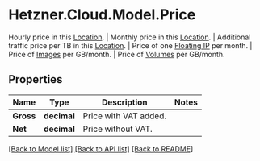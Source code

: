 # Hetzner.Cloud.Model.Price
Hourly price in this [Location](#locations). | Monthly price in this [Location](#locations). | Additional traffic price per TB in this [Location](#locations). | Price of one [Floating IP](#floating-ips) per month. | Price of [Images](#images) per GB/month. | Price of [Volumes](#volumes) per GB/month.

## Properties

Name | Type | Description | Notes
------------ | ------------- | ------------- | -------------
**Gross** | **decimal** | Price with VAT added. | 
**Net** | **decimal** | Price without VAT. | 

[[Back to Model list]](../../README.md#documentation-for-models) [[Back to API list]](../../README.md#documentation-for-api-endpoints) [[Back to README]](../../README.md)


